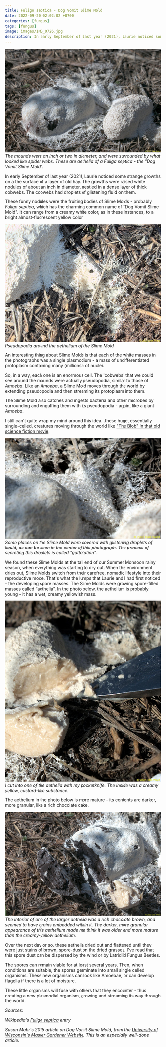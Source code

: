 ```yaml
---
title: Fuligo septica - Dog Vomit Slime Mold
date: 2022-09-20 02:02:02 +0700
categories: [fungus]
tags: [fungus]
image: images/IMG_0726.jpg
description: In early September of last year (2021), Laurie noticed some strange growths on a the surface of a layer of old hay. The growths were raised white nodules of about an inch in diameter, nestled in a dense layer of…
---
```


![picture](images/IMG_0726.jpg)
*The mounds were an inch or two in diameter, and were surrounded by what looked like spider webs. These are aethelia of a _Fuliga septica_ - the "Dog Vomit Slime Mold".*

In early September of last year (2021), Laurie noticed some strange growths on a the surface of a layer of old hay. The growths were raised white nodules of about an inch in diameter, nestled in a dense layer of thick cobwebs. The cobwebs had droplets of glistening fluid on them.

These funny nodules were the fruiting bodies of Slime Molds - probably _Fuligo septica_, which has the charming common name of "Dog Vomit Slime Mold". It can range from a creamy white color, as in these instances, to a bright almost-fluorescent yellow color.

![picture](images/IMG_0730.jpg)
*Pseudopodia around the aethelium of the Slime Mold*

An interesting thing about Slime Molds is that each of the white masses in the photographs was a single plasmodium - a mass of undifferentiated protoplasm containing many (millions!) of nuclei.

So, in a way, each one is an enormous cell. The 'cobwebs' that we could see around the mounds were actually pseudopodia, similar to those of _Amoeba_. Like an _Amoeba_, a Slime Mold moves through the world by extending pseudopodia and then streaming its protoplasm into them.

The Slime Mold also catches and ingests bacteria and other microbes by surrounding and engulfing them with its pseudopodia - again, like a giant _Amoeba_.

I still can't quite wrap my mind around this idea...these huge, essentially single-celled, creatures moving through the world like ["The Blob" in that old science fiction movie](https://en.wikipedia.org/wiki/The_Blob).

![picture](images/IMG_0727.jpg)
*Some places on the Slime Mold were covered with glistening droplets of liquid, as can be seen in the center of this photograph. The process of secreting this droplets is called "guttatation".*

We found these Slime Molds at the tail end of our Summer Monsoon rainy season, when everything was starting to dry out. When the environment dries out, Slime Molds switch from their carefree, nomadic lifestyle into their reproductive mode. That's what the lumps that Laurie and I had first noticed - the developing spore masses. The Slime Molds were growing spore-filled masses called “aethelia”. In the photo below, the aethelium is probably young - it has a wet, creamy yellowish mass.

![picture](images/IMG_0732.jpg)
*I cut into one of the aethelia with my pocketknife. The inside was a creamy yellow, custard-like substance.*

The aethelium in the photo below is more mature - its contents are darker, more granular, like a rich chocolate cake.

![picture](images/IMG_0735.jpg)
*The interior of one of the larger aethelia was a rich chocolate brown, and seemed to have grains embedded within it. The darker, more granular appearance of this aethelium made me think it was older and more mature than the creamy-yellow aethelium.*

Over the next day or so, these aethelia dried out and flattened until they were just stains of brown, spore-dust on the dried grasses. I've read that this spore dust can be dispersed by the wind or by Latridiid Fungus Beetles.

The spores can remain viable for at least several years. Then, when conditions are suitable, the spores germinate into small single celled organisms. These new organisms can look like Amoebae, or can develop flagella if there is a lot of moisture.

These little organisms will fuse with others that they encounter - thus creating a new plasmodial organism, growing and streaming its way through the world.

_Sources:_

_Wikipedia's [Fuligo septica](https://en.wikipedia.org/wiki/Fuligo_septica) entry_

_Susan Mahr's 2015 article on Dog Vomit Slime Mold, from the [University of Wisconsin's Master Gardener Website](https://mastergardener.extension.wisc.edu/files/2015/12/DogVomitSlimeMold.pdf). This is an especially well-done article._
